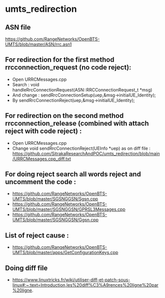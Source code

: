 # umts_redirection
## ASN file
https://github.com/RangeNetworks/OpenBTS-UMTS/blob/master/ASN/rrc.asn1

## For redirection for the first method rrcconnection_request (no code reject):  
* Open  URRCMessages.cpp  
* Search : void handleRrcConnectionRequest(ASN::RRCConnectionRequest_t *msg)  
* And change : sendRrcConnectionSetup(uep,&msg->initialUE_Identity);  
* By sendRrcConnectionReject(uep,&msg->initialUE_Identity);  

    
## For redirection on the second method rrcconnection_release (combined with attach reject with code reject) : 
* Open  URRCMessages.cpp  
* Change void sendRrcConnectionReject(UEInfo *uep) as on diff file : https://github.com/SitrakaResearchAndPOC/umts_redirection/blob/main/URRCMessages.cpp_diff.txt  
 
    
    
## For doing reject search all words reject and uncomment the code  : 
* https://github.com/RangeNetworks/OpenBTS-UMTS/blob/master/SGSNGGSN/Sgsn.cpp  
* https://github.com/RangeNetworks/OpenBTS-UMTS/blob/master/SGSNGGSN/GPRSL3Messages.cpp  
* https://github.com/RangeNetworks/OpenBTS-UMTS/blob/master/SGSNGGSN/Ggsn.cpp  
  
  
  
## List of reject cause : 
* https://github.com/RangeNetworks/OpenBTS-UMTS/blob/master/apps/GetConfigurationKeys.cpp 

## Doing diff file 
* https://www.linuxtricks.fr/wiki/utiliser-diff-et-patch-sous-linux#:~:text=Introduction,les%20diff%C3%A9rences%20ligne%20par%20ligne.
